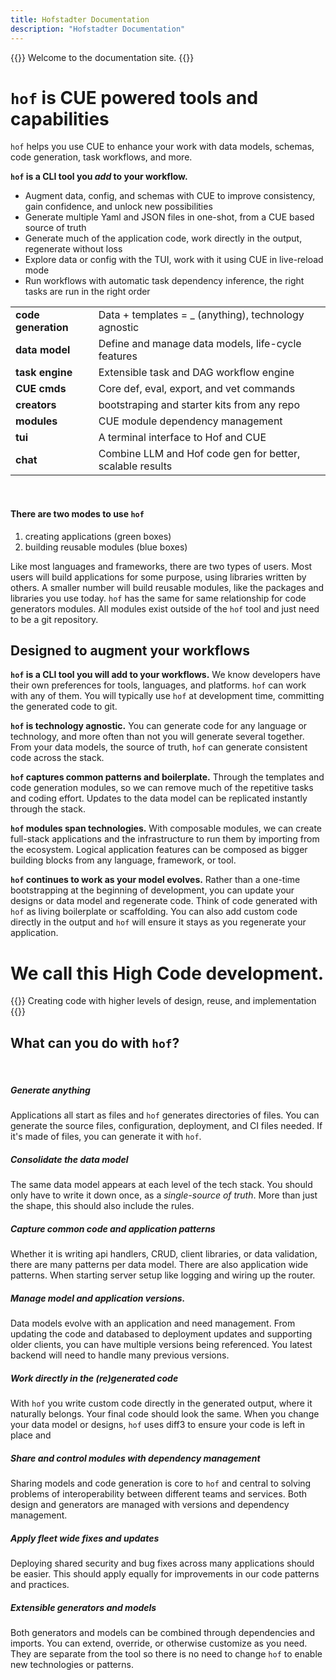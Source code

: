 ```yaml
---
title: Hofstadter Documentation
description: "Hofstadter Documentation"
---
```


{{<lead>}}
Welcome to the documentation site.
{{</lead>}}

# `hof` is CUE powered tools and capabilities

`hof` helps you use CUE to enhance your work with
data models, schemas, code generation, task workflows, and more.

__`hof` is a CLI tool you *add* to your workflow.__

- Augment data, config, and schemas with CUE to improve consistency, gain confidence, and unlock new possibilities
- Generate multiple Yaml and JSON files in one-shot, from a CUE based source of truth
- Generate much of the application code, work directly in the output, regenerate without loss
- Explore data or config with the TUI, work with it using CUE in live-reload mode
- Run workflows with automatic task dependency inference, the right tasks are run in the right order

|  | |
|:---                    |:-- |
| __code generation__    | Data + templates = _ (anything), technology agnostic |
| __data model__         | Define and manage data models, life-cycle features |
| __task engine__        | Extensible task and DAG workflow engine |
| __CUE cmds__           | Core def, eval, export, and vet commands |
| __creators__           | bootstraping and starter kits from any repo |
| __modules__            | CUE module dependency management |
| __tui__                | A terminal interface to Hof and CUE |
| __chat__               | Combine LLM and Hof code gen for better, scalable results |

<br>

#### There are two modes to use `hof`

1. creating applications (green boxes)
1. building reusable modules (blue boxes)

Like most languages and frameworks, there are two types of users.
Most users will build applications for some purpose, using libraries written by others.
A smaller number will build reusable modules, like the packages and libraries you use today.
`hof` has the same for same relationship for code generators modules.
All modules exist outside of the `hof` tool and just need to be a git repository.


## Designed to augment your workflows

__`hof` is a CLI tool you will add to your workflows.__
We know developers have their own preferences
for tools, languages, and platforms.
`hof` can work with any of them.
You will typically use `hof` at development time,
committing the generated code to git.

__`hof` is technology agnostic.__
You can generate code for any language or technology,
and more often than not you will generate several together.
From your data models, the source of truth,
`hof` can generate consistent code across the stack.

__`hof` captures common patterns and boilerplate.__
Through the templates and code generation modules,
so we can remove much of the repetitive tasks and coding effort.
Updates to the data model can be replicated instantly through the stack.

__`hof` modules span technologies.__
With composable modules, we can create full-stack applications
and the infrastructure to run them by importing from the ecosystem.
Logical application features can be composed
as bigger building blocks from any language, framework, or tool.

__`hof` continues to work as your model evolves.__
Rather than a one-time bootstrapping at the beginning of development,
you can update your designs or data model and regenerate code.
Think of code generated with `hof` as living boilerplate or scaffolding.
You can also add custom code directly in the output
and `hof` will ensure it stays as you regenerate your application.


# We call this High Code development.

{{<lead>}}
Creating code with higher levels of design, reuse, and implementation
{{</lead>}}



## What can you do with `hof`?

<br>

##### Generate anything

Applications all start as files and `hof` generates directories of files.
You can generate the source files, configuration, deployment, and CI files needed.
If it's made of files, you can generate it with `hof`.

##### Consolidate the data model

The same data model appears at each level of the tech stack.
You should only have to write it down once, as a _single-source of truth_.
More than just the shape, this should also include the rules.

##### Capture common code and application patterns

Whether it is writing api handlers, CRUD, client libraries, or data validation,
there are many patterns per data model.
There are also application wide patterns.
When starting server setup like logging and wiring up the router.

##### Manage model and application versions.

Data models evolve with an application and need management.
From updating the code and databased to deployment updates and supporting
older clients, you can have multiple versions being referenced.
You latest backend will need to handle many previous versions.

##### Work directly in the (re)generated code

With `hof` you write custom code directly in the generated output,
where it naturally belongs. Your final code should look the same.
When you change your data model or designs, `hof` uses diff3
to ensure your code is left in place and 

##### Share and control modules with dependency management

Sharing models and code generation is core to `hof`
and central to solving problems of interoperability between
different teams and services.
Both design and generators are managed with versions
and dependency management.

##### Apply fleet wide fixes and updates

Deploying shared security and bug fixes across many applications should be easier.
This should apply equally for improvements in our code patterns and practices.

##### Extensible generators and models

Both generators and models can be combined through dependencies and imports.
You can extend, override, or otherwise customize as you need.
They are separate from the tool so there is no need to change `hof` 
to enable new technologies or patterns.


